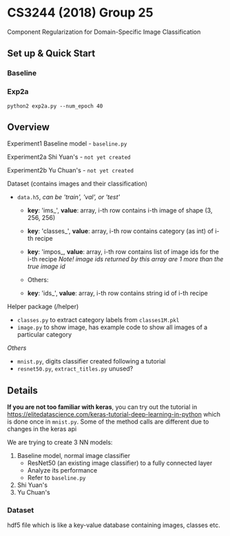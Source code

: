 # CS3244 (2018) Group 25
Component Regularization for Domain-Specific Image Classification

## Set up & Quick Start

### Baseline

### Exp2a

```
python2 exp2a.py --num_epoch 40
```

## Overview

Experiment1 Baseline model - `baseline.py`

Experiment2a Shi Yuan's - `not yet created`

Experiment2b Yu Chuan's - `not yet created`

Dataset (contains images and their classification)
* `data.h5`, *<partition> can be 'train', 'val', or 'test'*
    * **key**: 'ims_<partition>', **value**: array, i-th row contains i-th image of shape (3, 256, 256)
    * **key**: 'classes_<partition>', **value**: array, i-th row contains category (as int) of i-th recipe
    * **key**: 'impos_<partition>, **value**: array, i-th row contains list of image ids for the i-th recipe
    *Note! image ids returned by this array are 1 more than the true image id*

    * Others:
    * **key**: 'ids_<partition>', **value**: array, i-th row contains string id of i-th recipe


Helper package (/helper)
* `classes.py` to extract category labels from `classes1M.pkl`
* `image.py` to show image, has example code to show all images of a particular category

*Others*
* `mnist.py`, digits classifier created following a tutorial
* `resnet50.py`, `extract_titles.py` unused?


## Details


**If you are not too familiar with keras**, you can try out the tutorial in
https://elitedatascience.com/keras-tutorial-deep-learning-in-python
which is done once in `mnist.py`. Some of the method calls are different
due to changes in the keras api

We are trying to create 3 NN models:
1. Baseline model, normal image classifier
    - ResNet50 (an existing image classifier) to a fully connected layer
    - Analyze its performance
    - Refer to `baseline.py`
2. Shi Yuan's
3. Yu Chuan's

### Dataset
hdf5 file which is like a key-value database containing images, classes etc.
